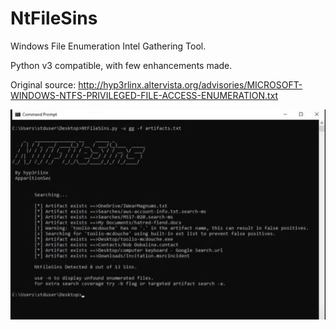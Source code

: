 # NtFileSins 
Windows File Enumeration Intel Gathering Tool.

Python v3 compatible, with few enhancements made.

Original source:
http://hyp3rlinx.altervista.org/advisories/MICROSOFT-WINDOWS-NTFS-PRIVILEGED-FILE-ACCESS-ENUMERATION.txt

![ScreenShot](NtFileSins-v2.2.jpg)
